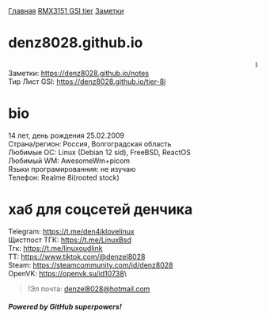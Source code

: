 <nav>
    <a href="README">Главная</a>
    <a href="tier-8i">RMX3151 GSI tier</a>
    <a href="notes">Заметки</a>
</nav>

# denz8028.github.io
<marquee>linuxoid</marquee>
Заметки: <https://denz8028.github.io/notes>\
Тир Лист GSI: <https://denz8028.github.io/tier-8i>
# bio

 14 лет, день рождения 25.02.2009\
 Страна/регион: Россия, Волгоградская область\
 Любимые ОС: Linux (Debian 12 sid), FreeBSD, ReactOS\
 Любимый WM: AwesomeWm+picom\
 Языки програмированния: не изучаю\
 Телефон: Realme 8i(rooted stock)

# хаб для соцсетей денчика 
Telegram: <https://t.me/den4iklovelinux>\
Щистпост ТГК: <https://t.me/LinuxBsd>\
Тгк: <https://t.me/linuxoudlink>\
ТТ: <https://www.tiktok.com/@denzel8028>\
Steam: <https://steamcommunity.com/id/denz8028>\
OpenVK: <https://openvk.su/id10738>\
>!Эл почта: denzel8028@hotmail.com


##### Powered by GitHub superpowers!
